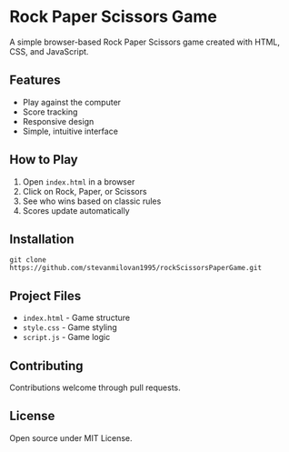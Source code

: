 # Rock Paper Scissors Game

A simple browser-based Rock Paper Scissors game created with HTML, CSS, and JavaScript.

## Features

- Play against the computer
- Score tracking
- Responsive design
- Simple, intuitive interface

## How to Play

1. Open `index.html` in a browser
2. Click on Rock, Paper, or Scissors
3. See who wins based on classic rules
4. Scores update automatically

## Installation

```
git clone https://github.com/stevanmilovan1995/rockScissorsPaperGame.git
```

## Project Files

- `index.html` - Game structure
- `style.css` - Game styling
- `script.js` - Game logic

## Contributing

Contributions welcome through pull requests.

## License

Open source under MIT License.
